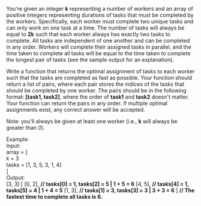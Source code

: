 You're given an integer **k** representing a number of workers and an array of positive integers representing durations of tasks that must be completed by the workers. Specifically, each worker must complete two unique tasks and can only work on one task at a time. The number of tasks will always be equal to **2k** such that each worker always has exactly two tasks to complete. All tasks are independent of one another and can be completed in any order. Workers will complete their assigned tasks in parallel, and the time taken to complete all tasks will be equal to the time taken to complete the longest pair of tasks (see the sample output for an explanation).

Write a function that returns the optimal assignment of tasks to each worker such that the tasks are completed as fast as possible. Your function should return a list of pairs, where each pair stores the indices of the tasks that should be completed by one worker. The pairs should be in the following format: **[task1, task2]**, where the order of **task1** and **task2** doesn't matter. Your function can return the pairs in any order. If multiple optimal assignments exist, any correct answer will be accepted.

Note: you'll always be given at least one worker (i.e., **k** will always be greater than *0*).


Example:<br>
Input:<br>
array = [<br>
  k = 3<br>
  tasks = [1, 3, 5, 3, 1, 4]<br>
]<br>
Output:<br>
[3, 3]
[
  [0, 2], **// tasks[0] = 1, tasks[2] = 5 | 1 + 5 = 6**
  [4, 5], **// tasks[4] = 1, tasks[5] = 4 | 1 + 4 = 5**
  [1, 3], **// tasks[1] = 3, tasks[3] = 3 | 3 + 3 = 6**
] **// The fastest time to complete all tasks is 6.**
